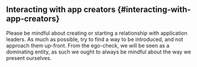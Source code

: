 ## Interacting with app creators {#interacting-with-app-creators}

Please be mindful about creating or starting a relationship with application leaders. As much as possible, try to find a way to be introduced, and not approach them up-front. From the ego-check, we will be seen as a dominating entity, as such we ought to always be mindful about the way we present ourselves.